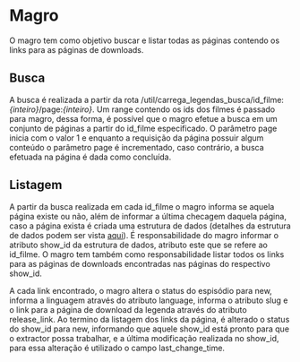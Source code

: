 # Magro

O magro tem como objetivo buscar e listar todas as páginas contendo os links para as páginas de downloads.

## Busca

A busca é realizada a partir da rota /util/carrega_legendas_busca/id_filme:*{inteiro}*/page:*{inteiro}*.
Um range contendo os ids dos filmes é passado para magro, dessa forma, é possível que o magro efetue a busca
em um conjunto de páginas a partir do id_filme especificado. O parâmetro page inicia com o valor 1 e enquanto
a requisição da página possuir algum conteúdo o parâmetro page é incrementado, caso contrário, a busca efetuada na página é dada como concluída.

## Listagem

A partir da busca realizada em cada id_filme o magro informa se aquela página existe ou não, além de informar a última checagem daquela página, caso a página exista é criada uma estrutura de dados
(detalhes da estrutura de dados podem ser vista [aqui](https://github.com/HackMoc/legendastvmirror/blob/master/docs/estrutura_de_dados.md)).
É responsabilidade do magro informar o atributo show_id da estrutura de dados, atributo este que se refere ao id_filme. O magro tem também como
responsabilidade listar todos os links para as páginas de downloads encontradas nas páginas do respectivo show_id.

A cada link encontrado, o magro altera o status do espisódio para new, informa a linguagem através do atributo language,
informa o atributo slug e o link para a página de download da legenda através do atributo release_link.
Ao termino da listagem dos links da página, é alterado o status do show_id para new, informando que aquele show_id está pronto para que o extractor possa trabalhar,
e a última modificação realizada no show_id, para essa alteração é utilizado o campo last_change_time.
